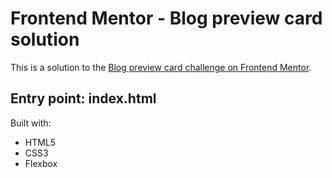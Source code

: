 # Frontend Mentor - Blog preview card solution

This is a solution to the [Blog preview card challenge on Frontend Mentor](https://www.frontendmentor.io/challenges/blog-preview-card-ckPaj01IcS).

## Entry point: index.html

Built with:

- HTML5
- CSS3
- Flexbox
